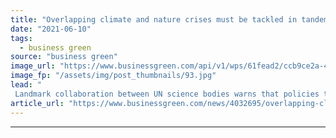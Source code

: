 ```yaml
---
title: "Overlapping climate and nature crises must be tackled in tandem, UN panel warns"
date: "2021-06-10"
tags: 
  - business green
source: "business green"
image_url: "https://www.businessgreen.com/api/v1/wps/61fead2/ccb9ce2a-49fd-45ce-ae13-01de72b48e6e/5/iStock-978432830-185x114.jpg"
image_fp: "/assets/img/post_thumbnails/93.jpg"
lead: "
 Landmark collaboration between UN science bodies warns that policies to date have failed to account for the interconnected nature of biodiversity loss and climate change ..."
article_url: "https://www.businessgreen.com/news/4032695/overlapping-climate-nature-crises-tackled-tandem-panel-warns"
---
```


---
